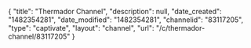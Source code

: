 {
    "title": "Thermador Channel",
    "description": null,
    "date_created": "1482354281",
    "date_modified": "1482354281",
    "channelid": "83117205",
    "type": "captivate",
    "layout": "channel",
    "url": "\/c\/thermador-channel\/83117205"
}